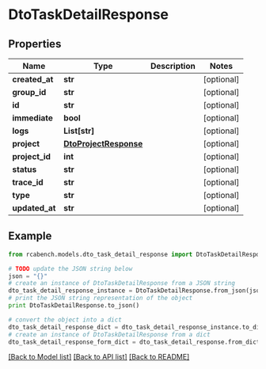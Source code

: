 # DtoTaskDetailResponse


## Properties

Name | Type | Description | Notes
------------ | ------------- | ------------- | -------------
**created_at** | **str** |  | [optional] 
**group_id** | **str** |  | [optional] 
**id** | **str** |  | [optional] 
**immediate** | **bool** |  | [optional] 
**logs** | **List[str]** |  | [optional] 
**project** | [**DtoProjectResponse**](DtoProjectResponse.md) |  | [optional] 
**project_id** | **int** |  | [optional] 
**status** | **str** |  | [optional] 
**trace_id** | **str** |  | [optional] 
**type** | **str** |  | [optional] 
**updated_at** | **str** |  | [optional] 

## Example

```python
from rcabench.models.dto_task_detail_response import DtoTaskDetailResponse

# TODO update the JSON string below
json = "{}"
# create an instance of DtoTaskDetailResponse from a JSON string
dto_task_detail_response_instance = DtoTaskDetailResponse.from_json(json)
# print the JSON string representation of the object
print DtoTaskDetailResponse.to_json()

# convert the object into a dict
dto_task_detail_response_dict = dto_task_detail_response_instance.to_dict()
# create an instance of DtoTaskDetailResponse from a dict
dto_task_detail_response_form_dict = dto_task_detail_response.from_dict(dto_task_detail_response_dict)
```
[[Back to Model list]](../README.md#documentation-for-models) [[Back to API list]](../README.md#documentation-for-api-endpoints) [[Back to README]](../README.md)


